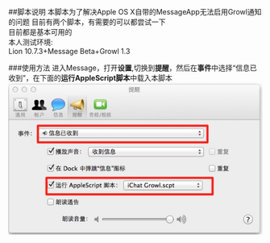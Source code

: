 ##脚本说明
本脚本为了解决Apple OS X自带的MessageApp无法启用Growl通知的问题
目前有两个脚本，有需要的可以都尝试一下  
目前都是基本可用的  
本人测试环境:  
Lion 10.7.3+Message Beta+Growl 1.3  

###使用方法
进入Message，打开**设置**,切换到**提醒**，然后在**事件**中选择“信息已收到”，在下面的**运行AppleScript脚本**中载入本脚本  
![如图：](./pics/ScreenShot.jpg  "消息")


